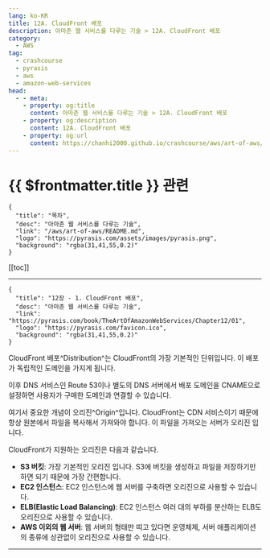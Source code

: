 ```yaml
---
lang: ko-KR
title: 12A. CloudFront 배포
description: 아마존 웹 서비스를 다루는 기술 > 12A. CloudFront 배포
category:
  - AWS
tag: 
  - crashcourse
  - pyrasis
  - aws 
  - amazon-web-services
head:
  - - meta:
    - property: og:title
      content: 아마존 웹 서비스를 다루는 기술 > 12A. CloudFront 배포
    - property: og:description
      content: 12A. CloudFront 배포
    - property: og:url
      content: https://chanhi2000.github.io/crashcourse/aws/art-of-aws/12A.html
---
```


# {{ $frontmatter.title }} 관련

```component VPCard
{
  "title": "목차",
  "desc": "아마존 웹 서비스를 다루는 기술",
  "link": "/aws/art-of-aws/README.md",
  "logo": "https://pyrasis.com/assets/images/pyrasis.png",
  "background": "rgba(31,41,55,0.2)"
}
```

[[toc]]

---

```component VPCard
{
  "title": "12장 - 1. CloudFront 배포",
  "desc": "아마존 웹 서비스를 다루는 기술",
  "link": "https://pyrasis.com/book/TheArtOfAmazonWebServices/Chapter12/01",
  "logo": "https://pyrasis.com/favicon.ico",
  "background": "rgba(31,41,55,0.2)"
}
```
CloudFront 배포^Distribution^는 CloudFront의 가장 기본적인 단위입니다. 이 배포가 독립적인 도메인을 가지게 됩니다.

이후 DNS 서비스인 Route 53이나 별도의 DNS 서버에서 배포 도메인을 CNAME으로 설정하면 사용자가 구매한 도메인과 연결할 수 있습니다.

여기서 중요한 개념이 오리진^Origin^입니다. CloudFront는 CDN 서비스이기 때문에 항상 원본에서 파일을 복사해서 가져와야 합니다. 이 파일을 가져오는 서버가 오리진 입니다.

CloudFront가 지원하는 오리진은 다음과 같습니다.

- **S3 버킷**: 가장 기본적인 오리진 입니다. S3에 버킷을 생성하고 파일을 저장하기만 하면 되기 때문에 가장 간편합니다.
- **EC2 인스턴스**: EC2 인스턴스에 웹 서버를 구축하면 오리진으로 사용할 수 있습니다.
- **ELB(Elastic Load Balancing)**: EC2 인스턴스 여러 대의 부하를 분산하는 ELB도 오리진으로 사용할 수 있습니다.
- **AWS 이외의 웹 서버**: 웹 서버의 형태만 띠고 있다면 운영체제, 서버 애플리케이션의 종류에 상관없이 오리진으로 사용할 수 있습니다.

---
